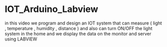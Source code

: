 # IOT_Arduino_Labview
in this video we program and design an IOT system that can measure ( light , temperature , humidity , distance ) and also can turn ON/OFF the light system in the home and we display the data on the monitor and server using LABVIEW
